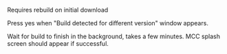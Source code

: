 

Requires rebuild on initial download

Press yes when "Build detected for different version" window appears.

Wait for build to finish in the background, takes a few minutes. MCC splash screen should appear if successful.
